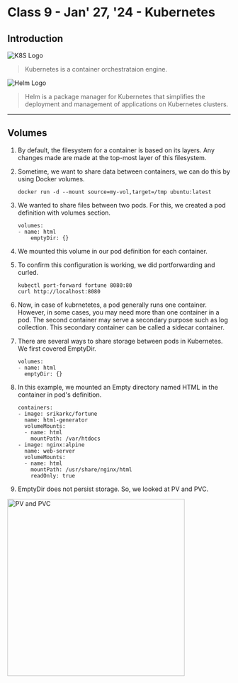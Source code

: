 # Class 9 - Jan' 27, '24 - Kubernetes

## Introduction
![K8S Logo](https://upload.wikimedia.org/wikipedia/commons/thumb/6/67/Kubernetes_logo.svg/2560px-Kubernetes_logo.svg.png)

> Kubernetes is a container orchestrataion engine. 

![Helm Logo](https://cdn.hashnode.com/res/hashnode/image/upload/v1671213280990/agVlGw_sl.png)

> Helm is a package manager for Kubernetes that simplifies the deployment and management of applications on Kubernetes clusters.
---

## Volumes

1. By default, the filesystem for a container is based on its layers. Any changes made are made at the top-most layer of this filesystem.

2. Sometime, we want to share data between containers, we can do this by using Docker volumes.

    `docker run -d --mount source=my-vol,target=/tmp ubuntu:latest`

3. We wanted to share files between two pods. For this, we created a pod definition with volumes section. 

    ```
    volumes:
    - name: html
        emptyDir: {}
    ```

4. We mounted this volume in our pod definition for each container. 

5. To confirm this configuration is working, we did portforwarding and curled. 

    ```
    kubectl port-forward fortune 8080:80
    curl http://localhost:8080
    ```

6. Now, in case of kubrnetetes, a pod generally runs one container. However, in some cases, you may need more than one container in a pod. The second container may serve a secondary purpose such as log collection. This secondary container can be called a sidecar container. 

7. There are several ways to share storage between pods in Kubernetes. We first covered EmptyDir. 

    ```
    volumes:
    - name: html
      emptyDir: {}
    ```
8. In this example, we mounted an Empty directory named HTML in the container in pod's definition.

    ```
    containers:
    - image: srikarkc/fortune
      name: html-generator
      volumeMounts:
      - name: html
        mountPath: /var/htdocs
    - image: nginx:alpine
      name: web-server
      volumeMounts:
      - name: html
        mountPath: /usr/share/nginx/html
        readOnly: true
    ```

9. EmptyDir does not persist storage. So, we looked at PV and PVC. 

<img src="https://blog.mayadata.io/hubfs/Storageclass%20blog%20%281%29-1.png" alt="PV and PVC" style="width:400px;"/>